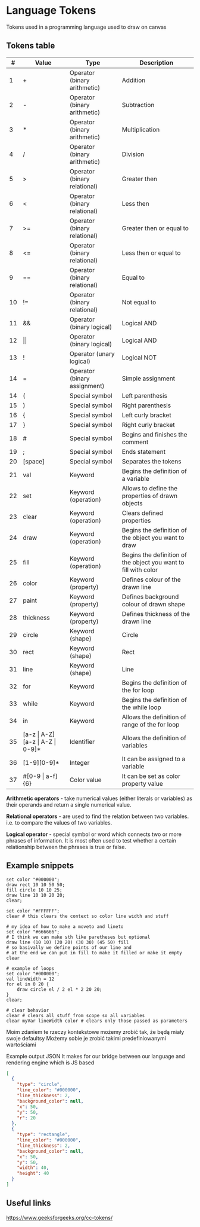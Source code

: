 # Language Tokens

Tokens used in a programming language used to draw on canvas

## Tokens table

| #  | Value                                        | Type                       | Description                                                     |
| ---|----------------------------------------------|----------------------------|-----------------------------------------------------------------|
| 1  | +                                            |Operator (binary arithmetic)|Addition                                                         |
| 2  | -                                            |Operator (binary arithmetic)|Subtraction                                                      |
| 3  | *                                            |Operator (binary arithmetic)|Multiplication                                                   |
| 4  | /                                            |Operator (binary arithmetic)|Division                                                         |
| 5  | \>                                           |Operator (binary relational)|Greater then                                                     |
| 6  | \<                                           |Operator (binary relational)|Less then                                                        |
| 7  | \>=                                          |Operator (binary relational)|Greater then or equal to                                         |
| 8  | \<=                                          |Operator (binary relational)|Less then or equal to                                            |
| 9  | ==                                           |Operator (binary relational)|Equal to                                                         |
| 10 | !=                                           |Operator (binary relational)|Not equal to                                                     |
| 11 | &&                                           |Operator (binary logical)   |Logical AND                                                      |
| 12 | &#124;&#124;                                 |Operator (binary logical)   |Logical AND                                                      |
| 13 | !                                            |Operator (unary logical)    |Logical NOT                                                      |
| 14 | =                                            |Operator (binary assignment)|Simple assignment                                                |
| 14 | (                                            |Special symbol              |Left parenthesis                                                 |
| 15 | )                                            |Special symbol              |Right parenthesis                                                |
| 16 | {                                            |Special symbol              |Left curly bracket                                               |
| 17 | }                                            |Special symbol              |Right curly bracket                                              |
| 18 | #                                            |Special symbol              |Begins and finishes the comment                                  |
| 19 | ;                                            |Special symbol              |Ends statement                                                   |
| 20 | [space]                                      |Special symbol              |Separates the tokens                                             |
| 21 | val                                          |Keyword                     |Begins the definition of a variable                              |
| 22 | set                                          |Keyword (operation)         |Allows to define the properties of drawn objects                 |
| 23 | clear                                        |Keyword (operation)         |Clears defined properties                                        |
| 24 | draw                                         |Keyword (operation)         |Begins the definition of the object you want to draw             |
| 25 | fill                                         |Keyword (operation)         |Begins the definition of the object you want to fill with color  |
| 26 | color                                        |Keyword (property)          |Defines colour of the drawn line                                 |
| 27 | paint                                        |Keyword (property)          |Defines background colour of drawn shape                         |
| 28 | thickness                                    |Keyword (property)          |Defines thickness of the drawn line                              |
| 29 | circle                                       |Keyword (shape)             |Circle                                                           |
| 30 | rect                                         |Keyword (shape)             |Rect                                                             |
| 31 | line                                         |Keyword (shape)             |Line                                                             |
| 32 | for                                          |Keyword                     |Begins the definition of the for loop                            |
| 33 | while                                        |Keyword                     |Begins the definition of the while loop                          |
| 34 | in                                           |Keyword                     |Allows the definition of range of the for loop                   |
| 35 | [a-z &#124; A-Z][a-z &#124; A-Z &#124; 0-9]* |Identifier                  |Allows the definition of variables                               |
| 36 | [1-9][0-9]*                                  |Integer                     |It can be assigned to a variable                                 |
| 37 | #[0-9 &#124; a-f]{6}                         |Color value                 |It can be set as color property value                            |

**Arithmetic operators** - take numerical values (either literals or variables) as their operands and return a single numerical value.

**Relational operators** - are used to find the relation between two variables. i.e. to compare the values of two variables.

**Logical operator** - special symbol or word which connects two or more phrases of information. It is most often used to test whether a certain relationship between the phrases is true or false.

## Example snippets

```
set color "#000000";
draw rect 10 10 50 50;
fill circle 10 10 25;
draw line 10 10 20 20;
clear;

set color "#FFFFFF";
clear # this clears the context so color line width and stuff

# my idea of how to make a moveto and lineto
set color "#666666";
# I think we can make sth like paretheses but optional
draw line (10 10) (20 20) (30 30) (45 50) fill
# so basivally we define points of our line and
# at the end we can put in fill to make it filled or make it empty
clear

# example of loops
set color "#000000";
val lineWidth = 12
for el in 0 20 {
    draw circle el / 2 el * 2 20 20;
}
clear;

# clear behavior
clear # clears all stuff from scope so all variables
clear myVar lineWidth color # clears only those passed as parameters

```

Moim zdaniem te rzeczy kontekstowe możemy zrobić tak, że będą miały swoje defaultsy
Możemy sobie je zrobić takimi predefiniowanymi wartościami

Example output JSON
It makes for our bridge between our language and rendering engine which is JS based

```json
[
  {
    "type": "circle",
    "line_color": "#000000",
    "line_thickness": 2,
    "background_color": null,
    "x": 50,
    "y": 50,
    "r": 20
  },
  {
    "type": "rectangle",
    "line_color": "#000000",
    "line_thickness": 2,
    "background_color": null,
    "x": 50,
    "y": 50,
    "width": 40,
    "height": 40
  }
]
```

## Useful links
https://www.geeksforgeeks.org/cc-tokens/